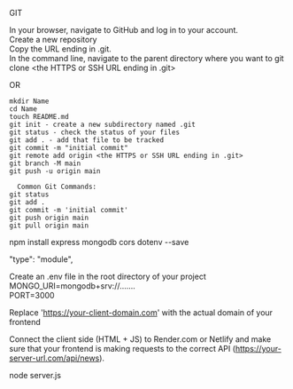 GIT  

In your browser, navigate to GitHub and log in to your account.  
Create a new repository  
Copy the URL ending in .git.  
In the command line, navigate to the parent directory where you want to 
git clone <the HTTPS or SSH URL ending in .git>  

OR  
```
mkdir Name  
cd Name  
touch README.md  
git init - create a new subdirectory named .git  
git status - check the status of your files  
git add . - add that file to be tracked  
git commit -m "initial commit"  
git remote add origin <the HTTPS or SSH URL ending in .git>  
git branch -M main  
git push -u origin main  
```
```
  Common Git Commands:  
git status  
git add .  
git commit -m 'initial commit'  
git push origin main  
git pull origin main  
```
   npm install express mongodb cors dotenv --save  

   "type": "module",  

   Create an .env file in the root directory of your project  
   MONGO_URI=mongodb+srv://.......  
   PORT=3000  
 
 Replace 'https://your-client-domain.com' with the actual domain of your frontend  
 
 Connect the client side (HTML + JS) to Render.com or Netlify and make sure that your frontend is making requests to the correct API (https://your-server-url.com/api/news).  

  node server.js  


